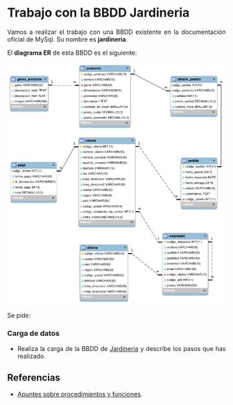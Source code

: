 <div align="justify">

# Trabajo con la BBDD Jardineria

Vamos a realizar el trabajo con una BBDD existente en la documentación  oficial de MySql. Su nombre es __jardineria__.

El __diagrama ER__ de esta BBDD es el siguiente:

<div align="center">
<img width="700" src="img/er.png"/>
</div>

Se pide:

### Carga de datos

- Realiza la carga de la BBDD de [Jardineria](file/jardineria.sql) y describe los pasos que has realizado.


## Referencias

- [Apuntes sobre procedimientos y funciones](../../procedimientos.md).

</div>